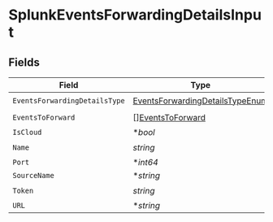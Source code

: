 # SplunkEventsForwardingDetailsInput


## Fields

| Field                                                                                     | Type                                                                                      | Required                                                                                  | Description                                                                               |
| ----------------------------------------------------------------------------------------- | ----------------------------------------------------------------------------------------- | ----------------------------------------------------------------------------------------- | ----------------------------------------------------------------------------------------- |
| `EventsForwardingDetailsType`                                                             | [EventsForwardingDetailsTypeEnum](../../models/shared/eventsforwardingdetailstypeenum.md) | :heavy_check_mark:                                                                        | N/A                                                                                       |
| `EventsToForward`                                                                         | [][EventsToForward](../../models/shared/eventstoforward.md)                               | :heavy_check_mark:                                                                        | N/A                                                                                       |
| `IsCloud`                                                                                 | **bool*                                                                                   | :heavy_minus_sign:                                                                        | N/A                                                                                       |
| `Name`                                                                                    | *string*                                                                                  | :heavy_check_mark:                                                                        | N/A                                                                                       |
| `Port`                                                                                    | **int64*                                                                                  | :heavy_minus_sign:                                                                        | N/A                                                                                       |
| `SourceName`                                                                              | **string*                                                                                 | :heavy_minus_sign:                                                                        | N/A                                                                                       |
| `Token`                                                                                   | *string*                                                                                  | :heavy_check_mark:                                                                        | N/A                                                                                       |
| `URL`                                                                                     | **string*                                                                                 | :heavy_minus_sign:                                                                        | N/A                                                                                       |